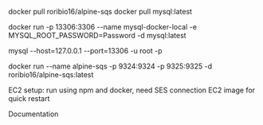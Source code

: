docker pull roribio16/alpine-sqs
docker pull mysql:latest

docker run -p 13306:3306 --name mysql-docker-local -e MYSQL_ROOT_PASSWORD=Password -d mysql:latest

mysql --host=127.0.0.1 --port=13306 -u root -p

docker run --name alpine-sqs -p 9324:9324 -p 9325:9325 -d roribio16/alpine-sqs:latest

EC2 setup: run using npm and docker, need SES connection
EC2 image for quick restart

Documentation

